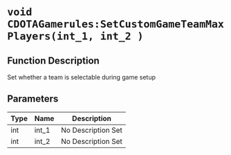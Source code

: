 # `void CDOTAGamerules:SetCustomGameTeamMaxPlayers(int_1, int_2 )`
## Function Description
Set whether a team is selectable during game setup
## Parameters
Type|Name|Description
--|--|--
int|int_1|No Description Set
int|int_2|No Description Set
